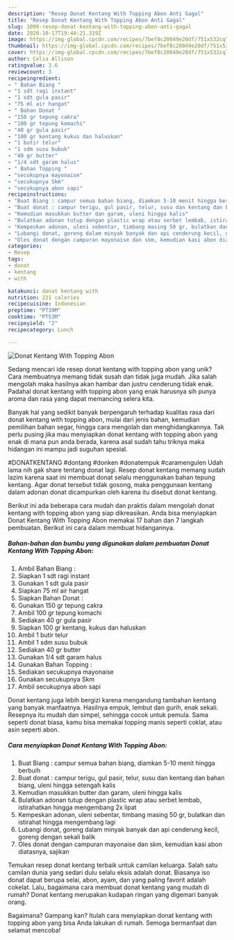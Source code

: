 ```yaml
---
description: "Resep Donat Kentang With Topping Abon Anti Gagal"
title: "Resep Donat Kentang With Topping Abon Anti Gagal"
slug: 1099-resep-donat-kentang-with-topping-abon-anti-gagal
date: 2020-10-17T19:44:21.319Z
image: https://img-global.cpcdn.com/recipes/7bef8c20049e20df/751x532cq70/donat-kentang-with-topping-abon-foto-resep-utama.jpg
thumbnail: https://img-global.cpcdn.com/recipes/7bef8c20049e20df/751x532cq70/donat-kentang-with-topping-abon-foto-resep-utama.jpg
cover: https://img-global.cpcdn.com/recipes/7bef8c20049e20df/751x532cq70/donat-kentang-with-topping-abon-foto-resep-utama.jpg
author: Celia Allison
ratingvalue: 3.6
reviewcount: 3
recipeingredient:
- " Bahan Biang "
- "1 sdt ragi instant"
- "1 sdt gula pasir"
- "75 ml air hangat"
- " Bahan Donat "
- "150 gr tepung cakra"
- "100 gr tepung komachi"
- "40 gr gula pasir"
- "100 gr kentang kukus dan haluskan"
- "1 butir telur"
- "1 sdm susu bubuk"
- "40 gr butter"
- "1/4 sdt garam halus"
- " Bahan Topping "
- "secukupnya mayonaise"
- "secukupnya Skm"
- "secukupnya abon sapi"
recipeinstructions:
- "Buat Biang : campur semua bahan biang, diamkan 5-10 menit hingga berbuih"
- "Buat donat : campur terigu, gul pasir, telur, susu dan kentang dan bahan biang, uleni hingga setengah kalis"
- "Kemudian masukkan butter dan garam, uleni hingga kalis"
- "Bulatkan adonan tutup dengan plastic wrap atau serbet lembab, istirahatkan hingga mengembang 2x lipat"
- "Kempeskan adonan, uleni sebentar, timbang masing 50 gr, bulatkan dan istirahat hingga mengembang lagi"
- "Lubangi donat, goreng dalam minyak banyak dan api cenderung kecil, goreng dengan sekali balik"
- "Oles donat dengan campuran mayonaise dan skm, kemudian kasi abon diatasnya, sajikan"
categories:
- Resep
tags:
- donat
- kentang
- with

katakunci: donat kentang with 
nutrition: 221 calories
recipecuisine: Indonesian
preptime: "PT39M"
cooktime: "PT53M"
recipeyield: "2"
recipecategory: Lunch

---
```



![Donat Kentang With Topping Abon](https://img-global.cpcdn.com/recipes/7bef8c20049e20df/751x532cq70/donat-kentang-with-topping-abon-foto-resep-utama.jpg)

Sedang mencari ide resep donat kentang with topping abon yang unik? Cara membuatnya memang tidak susah dan tidak juga mudah. Jika salah mengolah maka hasilnya akan hambar dan justru cenderung tidak enak. Padahal donat kentang with topping abon yang enak harusnya sih punya aroma dan rasa yang dapat memancing selera kita.

Banyak hal yang sedikit banyak berpengaruh terhadap kualitas rasa dari donat kentang with topping abon, mulai dari jenis bahan, kemudian pemilihan bahan segar, hingga cara mengolah dan menghidangkannya. Tak perlu pusing jika mau menyiapkan donat kentang with topping abon yang enak di mana pun anda berada, karena asal sudah tahu triknya maka hidangan ini mampu jadi suguhan spesial.

#DONATKENTANG #dontang #donken #donatempuk #caramengulen Udah lama nih gak share tentang donat lagi. Resep donat kentang memang sudah lazim karena saat ini membuat donat selalu menggunakan bahan tepung kentang. Agar donat tersebut tidak gosong, maka penggunaan kentang dalam adonan donat dicampurkan oleh karena itu disebut donat kentang.


Berikut ini ada beberapa cara mudah dan praktis dalam mengolah donat kentang with topping abon yang siap dikreasikan. Anda bisa menyiapkan Donat Kentang With Topping Abon memakai 17 bahan dan 7 langkah pembuatan. Berikut ini cara dalam membuat hidangannya.

<!--inarticleads1-->

##### Bahan-bahan dan bumbu yang digunakan dalam pembuatan Donat Kentang With Topping Abon:

1. Ambil  Bahan Biang :
1. Siapkan 1 sdt ragi instant
1. Gunakan 1 sdt gula pasir
1. Siapkan 75 ml air hangat
1. Siapkan  Bahan Donat :
1. Gunakan 150 gr tepung cakra
1. Ambil 100 gr tepung komachi
1. Sediakan 40 gr gula pasir
1. Siapkan 100 gr kentang, kukus dan haluskan
1. Ambil 1 butir telur
1. Ambil 1 sdm susu bubuk
1. Sediakan 40 gr butter
1. Gunakan 1/4 sdt garam halus
1. Gunakan  Bahan Topping :
1. Sediakan secukupnya mayonaise
1. Gunakan secukupnya Skm
1. Ambil secukupnya abon sapi


Donat kentang juga lebih bergizi karena mengandung tambahan kentang yang banyak manfaatnya. Hasilnya empuk, lembut dan gurih, enak sekali. Resepnya itu mudah dan simpel, sehingga cocok untuk pemula. Sama seperti donat biasa, kamu bisa memakai topping manis seperti coklat, atau asin seperti abon. 

<!--inarticleads2-->

##### Cara menyiapkan Donat Kentang With Topping Abon:

1. Buat Biang : campur semua bahan biang, diamkan 5-10 menit hingga berbuih
1. Buat donat : campur terigu, gul pasir, telur, susu dan kentang dan bahan biang, uleni hingga setengah kalis
1. Kemudian masukkan butter dan garam, uleni hingga kalis
1. Bulatkan adonan tutup dengan plastic wrap atau serbet lembab, istirahatkan hingga mengembang 2x lipat
1. Kempeskan adonan, uleni sebentar, timbang masing 50 gr, bulatkan dan istirahat hingga mengembang lagi
1. Lubangi donat, goreng dalam minyak banyak dan api cenderung kecil, goreng dengan sekali balik
1. Oles donat dengan campuran mayonaise dan skm, kemudian kasi abon diatasnya, sajikan


Temukan resep donat kentang terbaik untuk camilan keluarga. Salah satu camilan dunia yang sedari dulu selalu eksis adalah donat. Biasanya iso donat dapat berupa selai, abon, ayam, dan yang paling favorit adalah cokelat. Lalu, bagaimana cara membuat donat kentang yang mudah di rumah? Donat kentang merupakan kudapan ringan yang digemari banyak orang. 

Bagaimana? Gampang kan? Itulah cara menyiapkan donat kentang with topping abon yang bisa Anda lakukan di rumah. Semoga bermanfaat dan selamat mencoba!
